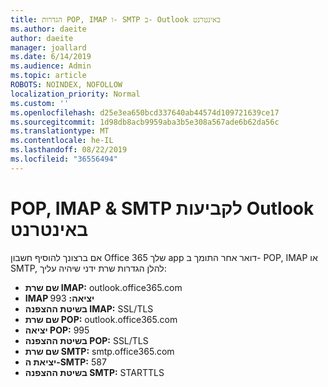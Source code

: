 ```yaml
---
title: הגדרות POP, IMAP ו- SMTP ב- Outlook באינטרנט
ms.author: daeite
author: daeite
manager: joallard
ms.date: 6/14/2019
ms.audience: Admin
ms.topic: article
ROBOTS: NOINDEX, NOFOLLOW
localization_priority: Normal
ms.custom: ''
ms.openlocfilehash: d25e3ea650bcd337640ab44574d109721639ce17
ms.sourcegitcommit: 1d98db8acb9959aba3b5e308a567ade6b62da56c
ms.translationtype: MT
ms.contentlocale: he-IL
ms.lasthandoff: 08/22/2019
ms.locfileid: "36556494"
---
```

# <a name="pop-imap--smtp-settings-for-outlook-on-the-web"></a>POP, IMAP & SMTP לקביעות Outlook באינטרנט

אם ברצונך להוסיף חשבון Office 365 שלך app דואר אחר התומך ב- POP, IMAP או SMTP, להלן הגדרות שרת ידני שיהיה עליך:
  
- **שם שרת IMAP:** outlook.office365.com
- **IMAP יציאה:** 993
- **בשיטת ההצפנה IMAP:** SSL/TLS
- **שם שרת POP:** outlook.office365.com  
- **יציאה POP:** 995  
- **בשיטת ההצפנה POP:** SSL/TLS  
- **שם שרת SMTP:** smtp.office365.com
- **יציאת ה-SMTP:** 587
- **בשיטת ההצפנה SMTP:** STARTTLS